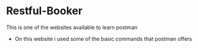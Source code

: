 # Restful-Booker
This is one of the websites available to learn postman 

- On this website i used some of the basic commands that postman offers
